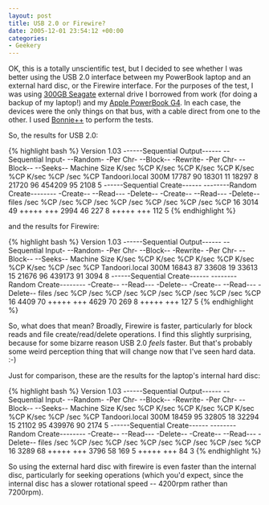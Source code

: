 ```yaml
---
layout: post
title: USB 2.0 or Firewire?
date: 2005-12-01 23:54:12 +00:00
categories:
- Geekery
---
```

OK, this is a totally unscientific test, but I decided to see whether I was better using the USB 2.0 interface between my PowerBook laptop and an external hard disc, or the Firewire interface.  For the purposes of the test, I was using <a href="http://www.seagate.com/products/retail/external/usbfirewire">300GB Seagate</a> external drive I borrowed from work (for doing a backup of my laptop!) and my <a href="http://www.apple.com/support/powerbook/">Apple PowerBook G4</a>.  In each case, the devices were the only things on that bus, with a cable direct from one to the other.  I used <a href="http://sourceforge.net/projects/bonnie/">Bonnie++</a> to perform the tests.

So, the results for USB 2.0:

{% highlight bash %}
Version  1.03       ------Sequential Output------ --Sequential Input- --Random-
                    -Per Chr- --Block-- -Rewrite- -Per Chr- --Block-- --Seeks--
Machine        Size K/sec %CP K/sec %CP K/sec %CP K/sec %CP K/sec %CP  /sec %CP
Tandoori.local 300M 17787  90 18301  11 18297   8 21720  96 454209 95  2108   5
                    ------Sequential Create------ --------Random Create--------
                    -Create-- --Read--- -Delete-- -Create-- --Read--- -Delete--
              files  /sec %CP  /sec %CP  /sec %CP  /sec %CP  /sec %CP  /sec %CP
                 16  3014  49 +++++ +++  2994  46   227   8 +++++ +++   112   5
{% endhighlight %}

and the results for Firewire:

{% highlight bash %}
Version  1.03       ------Sequential Output------ --Sequential Input- --Random-
                    -Per Chr- --Block-- -Rewrite- -Per Chr- --Block-- --Seeks--
Machine        Size K/sec %CP K/sec %CP K/sec %CP K/sec %CP K/sec %CP  /sec %CP
Tandoori.local 300M 16843  87 33608  19 33613  15 21676  96 439173 91  3094   8
                    ------Sequential Create------ --------Random Create--------
                    -Create-- --Read--- -Delete-- -Create-- --Read--- -Delete--
              files  /sec %CP  /sec %CP  /sec %CP  /sec %CP  /sec %CP  /sec %CP
                 16  4409  70 +++++ +++  4629  70   269   8 +++++ +++   127   5
{% endhighlight %}

So, what does that mean?  Broadly, Firewire is faster, particularly for block reads and file create/read/delete operations.  I find this slightly surprising, because for some bizarre reason USB 2.0 <em>feels</em> faster.  But that's probably some weird perception thing that will change now that I've seen hard data. :-)

Just for comparison, these are the results for the laptop's internal hard disc:

{% highlight bash %}
Version  1.03       ------Sequential Output------ --Sequential Input- --Random-
                    -Per Chr- --Block-- -Rewrite- -Per Chr- --Block-- --Seeks--
Machine        Size K/sec %CP K/sec %CP K/sec %CP K/sec %CP K/sec %CP  /sec %CP
Tandoori.local 300M 18459  95 32805  18 32294  15 21102  95 439976 90  2174   5
                    ------Sequential Create------ --------Random Create--------
                    -Create-- --Read--- -Delete-- -Create-- --Read--- -Delete--
              files  /sec %CP  /sec %CP  /sec %CP  /sec %CP  /sec %CP  /sec %CP
                 16  3289  68 +++++ +++  3796  58   169   5 +++++ +++    84   3
{% endhighlight %}

So using the external hard disc with firewire is even faster than the internal disc, particularly for seeking operations (which you'd expect, since the internal disc has a slower rotational speed -- 4200rpm rather than 7200rpm).
